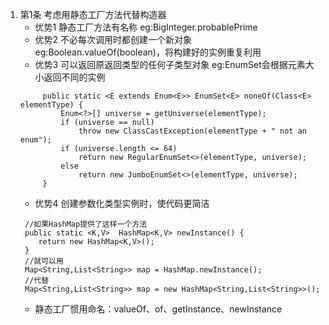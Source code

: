 1. 第1条 考虑用静态工厂方法代替构造器
   - 优势1 静态工厂方法有名称 eg:BigInteger.probablePrime 
   - 优势2 不必每次调用时都创建一个新对象 eg:Boolean.valueOf(boolean)，将构建好的实例重复利用
   - 优势3 可以返回原返回类型的任何子类型对象 eg:EnumSet会根据元素大小返回不同的实例
   ```
        public static <E extends Enum<E>> EnumSet<E> noneOf(Class<E> elementType) {
            Enum<?>[] universe = getUniverse(elementType);
            if (universe == null)
                throw new ClassCastException(elementType + " not an enum");
            if (universe.length <= 64)
                return new RegularEnumSet<>(elementType, universe);
            else
                return new JumboEnumSet<>(elementType, universe);
        }
   ```
   - 优势4 创建参数化类型实例时，使代码更简洁
   ```
    //如果HashMap提供了这样一个方法
    public static <K,V>  HashMap<K,V> newInstance() {
       return new HashMap<K,V>();
    } 
    //就可以用
    Map<String,List<String>> map = HashMap.newInstance();
    //代替
    Map<String,List<String>> map = new HashMap<String,List<String>>();
   ```
   - 静态工厂惯用命名：valueOf、of、getInstance、newInstance
   